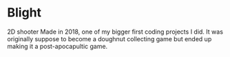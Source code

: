 # Blight
2D shooter
Made in 2018, one of my bigger first coding projects I did.
It was originally suppose to become a doughnut collecting game but ended up making it a post-apocapultic game.
